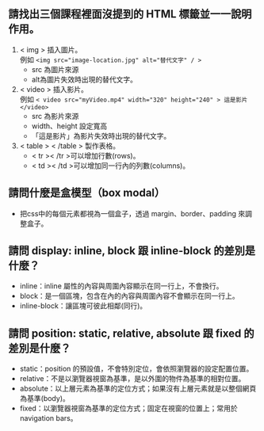 ## 請找出三個課程裡面沒提到的 HTML 標籤並一一說明作用。
1.  < img > 插入圖片。<br>
    例如 ` <img src="image-location.jpg" alt="替代文字" / > ` <br>
    - src 為圖片來源
    - alt為圖片失效時出現的替代文字。
2. < video > 插入影片。<br>
    例如 `< video src="myVideo.mp4" width="320" height="240" > 這是影片 </video>`<br>
    - src 為影片來源
    - width、height 設定寬高
    - 「這是影片」為影片失效時出現的替代文字。    
3.  < table > < /table > 製作表格。<br>
    - < tr >< /tr >可以增加行數(rows)。
    - < td >< /td >可以增加同一行內的列數(columns)。

## 請問什麼是盒模型（box modal）
- 把css中的每個元素都視為一個盒子，透過 margin、border、padding 來調整盒子。

## 請問 display: inline, block 跟 inline-block 的差別是什麼？
- inline：inline 屬性的內容與周圍內容顯示在同一行上，不會換行。
- block：是一個區塊，包含在內的內容與周圍內容不會顯示在同一行上。
- inline-block：讓區塊可彼此相鄰(同行)。

## 請問 position: static, relative, absolute 跟 fixed 的差別是什麼？
- static：position 的預設值，不會特別定位，會依照瀏覽器的設定配置位置。
- relative：不是以瀏覽器視窗為基準，是以外圍的物件為基準的相對位置。
- absolute：以上層元素為基準的定位方式；如果沒有上層元素就是以整個網頁為基準(body)。 
- fixed：以瀏覽器視窗為基準的定位方式；固定在視窗的位置上；常用於 navigation bars。